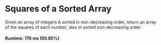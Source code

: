 # Squares of a Sorted Array

Given an array of integers A sorted in non-decreasing order, return an array of the squares of each number, also in sorted non-decreasing order.


#### Runtime: 176 ms (50.85%)
